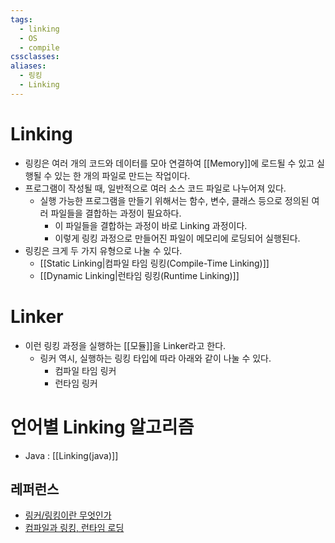 ```yaml
---
tags:
  - linking
  - OS
  - compile
cssclasses: 
aliases:
  - 링킹
  - Linking
---
```

# Linking
- 링킹은 여러 개의 코드와 데이터를 모아 연결하여 [[Memory]]에 로드될 수 있고 실행될 수 있는 한 개의 파일로 만드는 작업이다.
- 프로그램이 작성될 때, 일반적으로 여러 소스 코드 파일로 나누어져 있다.
	- 실행 가능한 프로그램을 만들기 위해서는 함수, 변수, 클래스 등으로 정의된 여러 파일들을 결합하는 과정이 필요하다. 
		- 이 파일들을 결합하는 과정이 바로 Linking 과정이다.
		- 이렇게 링킹 과정으로 만들어진 파일이 메모리에 로딩되어 실행된다.
- 링킹은 크게 두 가지 유형으로 나눌 수 있다. 
	- [[Static Linking|컴파일 타임 링킹(Compile-Time Linking)]]
	- [[Dynamic Linking|런타임 링킹(Runtime Linking)]]

# Linker
- 이런 링킹 과정을 실행하는 [[모듈]]을 Linker라고 한다.
	- 링커 역시, 실행하는 링킹 타입에 따라 아래와 같이 나눌 수 있다.
		- 컴파일 타임 링커
		- 런타임 링커

# 언어별 Linking 알고리즘
- Java : [[Linking(java)]]


## 레퍼런스
- [링커/링킹이란 무엇인가](https://live-everyday.tistory.com/67)
- [컴파일과 링킹, 런타임 로딩](https://charles098.tistory.com/102)
